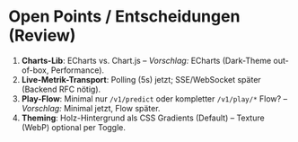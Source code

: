 # Open Points / Entscheidungen (Review)

1. **Charts-Lib**: ECharts vs. Chart.js – *Vorschlag:* ECharts (Dark-Theme out-of-box, Performance).
2. **Live-Metrik-Transport**: Polling (5s) jetzt; SSE/WebSocket später (Backend RFC nötig).
3. **Play-Flow**: Minimal nur `/v1/predict` oder kompletter `/v1/play/*` Flow? – *Vorschlag:* Minimal jetzt, Flow später.
4. **Theming**: Holz-Hintergrund als CSS Gradients (Default) – Texture (WebP) optional per Toggle.
